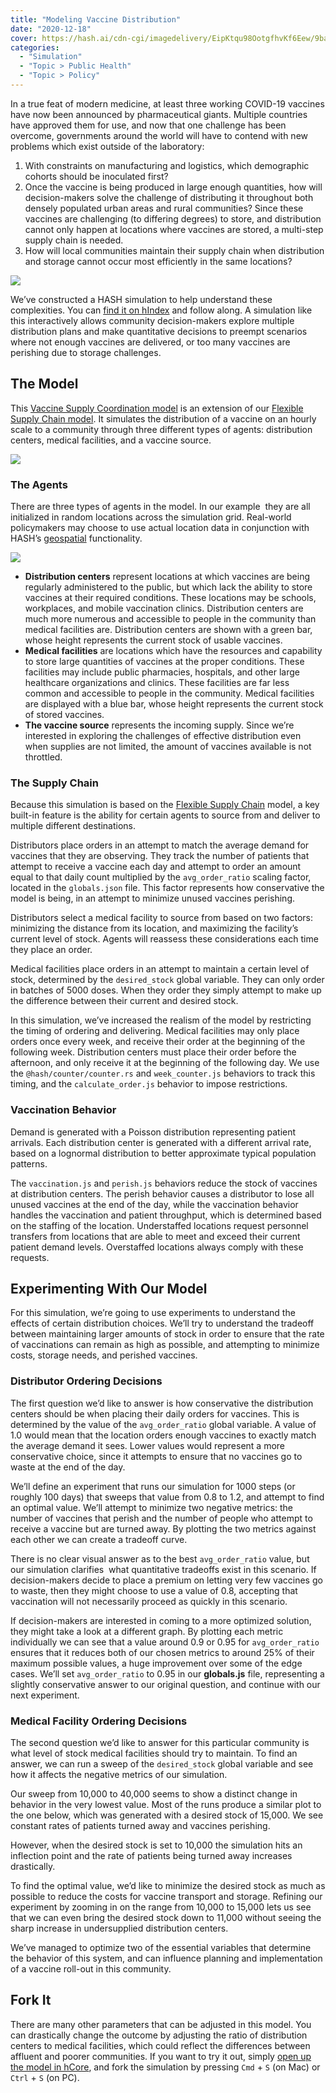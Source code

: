 ```yaml
---
title: "Modeling Vaccine Distribution"
date: "2020-12-18"
cover: https://hash.ai/cdn-cgi/imagedelivery/EipKtqu98OotgfhvKf6Eew/9bafb530-164e-496c-62da-ae7b874c3400/public
categories: 
  - "Simulation"
  - "Topic > Public Health"
  - "Topic > Policy"
---
```


In a true feat of modern medicine, at least three working COVID-19 vaccines have now been announced by pharmaceutical giants. Multiple countries have approved them for use, and now that one challenge has been overcome, governments around the world will have to contend with new problems which exist outside of the laboratory:

1. With constraints on manufacturing and logistics, which demographic cohorts should be inoculated first?
2. Once the vaccine is being produced in large enough quantities, how will decision-makers solve the challenge of distributing it throughout both densely populated urban areas and rural communities? Since these vaccines are challenging (to differing degrees) to store, and distribution cannot only happen at locations where vaccines are stored, a multi-step supply chain is needed.
3. How will local communities maintain their supply chain when distribution and storage cannot occur most efficiently in the same locations?

![](https://hash.ai/cdn-cgi/imagedelivery/EipKtqu98OotgfhvKf6Eew/be167380-f92a-417a-7157-1e87e7de6700/public)

We’ve constructed a HASH simulation to help understand these complexities. You can [find it on hIndex](https://hash.ai/@hash/vaccination-supply-coordination) and follow along. A simulation like this interactively allows community decision-makers explore multiple distribution plans and make quantitative decisions to preempt scenarios where not enough vaccines are delivered, or too many vaccines are perishing due to storage challenges.

## The Model

This [Vaccine Supply Coordination model](https://hash.ai/@hash/vaccination-supply-coordination) is an extension of our [Flexible Supply Chain model](https://hash.ai/@hash/flexible-supply-chain). It simulates the distribution of a vaccine on an hourly scale to a community through three different types of agents: distribution centers, medical facilities, and a vaccine source.

![](images/sim.png)

### The Agents

There are three types of agents in the model. In our example  they are all initialized in random locations across the simulation grid. Real-world policymakers may choose to use actual location data in conjunction with HASH’s [geospatial](https://docs.hash.ai/core/views#geospatial) functionality. 

![](https://hash.ai/cdn-cgi/imagedelivery/EipKtqu98OotgfhvKf6Eew/f18c69e1-1d21-4fad-31ee-225c6077bb00/public)

- **Distribution centers** represent locations at which vaccines are being regularly administered to the public, but which lack the ability to store vaccines at their required conditions. These locations may be schools, workplaces, and mobile vaccination clinics. Distribution centers are much more numerous and accessible to people in the community than medical facilities are. Distribution centers are shown with a green bar, whose height represents the current stock of usable vaccines.
- **Medical facilities** are locations which have the resources and capability to store large quantities of vaccines at the proper conditions. These facilities may include public pharmacies, hospitals, and other large healthcare organizations and clinics. These facilities are far less common and accessible to people in the community. Medical facilities are displayed with a blue bar, whose height represents the current stock of stored vaccines.
- **The vaccine source** represents the incoming supply. Since we’re interested in exploring the challenges of effective distribution even when supplies are not limited, the amount of vaccines available is not throttled.

### The Supply Chain

Because this simulation is based on the [Flexible Supply Chain](https://hash.ai/@hash/flexible-supply-chain) model, a key built-in feature is the ability for certain agents to source from and deliver to multiple different destinations.

Distributors place orders in an attempt to match the average demand for vaccines that they are observing. They track the number of patients that attempt to receive a vaccine each day and attempt to order an amount equal to that daily count multiplied by the `avg_order_ratio` scaling factor, located in the `globals.json` file. This factor represents how conservative the model is being, in an attempt to minimize unused vaccines perishing.

Distributors select a medical facility to source from based on two factors: minimizing the distance from its location, and maximizing the facility’s current level of stock. Agents will reassess these considerations each time they place an order.

Medical facilities place orders in an attempt to maintain a certain level of stock, determined by the `desired_stock` global variable. They can only order in batches of 5000 doses. When they order they simply attempt to make up the difference between their current and desired stock.

In this simulation, we’ve increased the realism of the model by restricting the timing of ordering and delivering. Medical facilities may only place orders once every week, and receive their order at the beginning of the following week. Distribution centers must place their order before the afternoon, and only receive it at the beginning of the following day. We use the `@hash/counter/counter.rs` and `week_counter.js` behaviors to track this timing, and the `calculate_order.js` behavior to impose restrictions.

### Vaccination Behavior

Demand is generated with a Poisson distribution representing patient arrivals. Each distribution center is generated with a different arrival rate, based on a lognormal distribution to better approximate typical population patterns.

The `vaccination.js` and `perish.js` behaviors reduce the stock of vaccines at distribution centers. The perish behavior causes a distributor to lose all unused vaccines at the end of the day, while the vaccination behavior handles the vaccination and patient throughput, which is determined based on the staffing of the location. Understaffed locations request personnel transfers from locations that are able to meet and exceed their current patient demand levels. Overstaffed locations always comply with these requests.

## Experimenting With Our Model

For this simulation, we’re going to use experiments to understand the effects of certain distribution choices. We’ll try to understand the tradeoff between maintaining larger amounts of stock in order to ensure that the rate of vaccinations can remain as high as possible, and attempting to minimize costs, storage needs, and perished vaccines.

### Distributor Ordering Decisions

The first question we’d like to answer is how conservative the distribution centers should be when placing their daily orders for vaccines. This is determined by the value of the `avg_order_ratio` global variable. A value of 1.0 would mean that the location orders enough vaccines to exactly match the average demand it sees. Lower values would represent a more conservative choice, since it attempts to ensure that no vaccines go to waste at the end of the day. 

We’ll define an experiment that runs our simulation for 1000 steps (or roughly 100 days) that sweeps that value from 0.8 to 1.2, and attempt to find an optimal value. We’ll attempt to minimize two negative metrics: the number of vaccines that perish and the number of people who attempt to receive a vaccine but are turned away. By plotting the two metrics against each other we can create a tradeoff curve.

There is no clear visual answer as to the best `avg_order_ratio` value, but our simulation clarifies  what quantitative tradeoffs exist in this scenario. If decision-makers decide to place a premium on letting very few vaccines go to waste, then they might choose to use a value of 0.8, accepting that vaccination will not necessarily proceed as quickly in this scenario.

If decision-makers are interested in coming to a more optimized solution, they might take a look at a different graph. By plotting each metric individually we can see that a value around 0.9 or 0.95 for `avg_order_ratio` ensures that it reduces both of our chosen metrics to around 25% of their maximum possible values, a huge improvement over some of the edge cases. We’ll set `avg_order_ratio` to 0.95 in our **globals.js** file, representing a slightly conservative answer to our original question, and continue with our next experiment.

### Medical Facility Ordering Decisions

The second question we’d like to answer for this particular community is what level of stock medical facilities should try to maintain. To find an answer, we can run a sweep of the `desired_stock` global variable and see how it affects the negative metrics of our simulation.

Our sweep from 10,000 to 40,000 seems to show a distinct change in behavior in the very lowest value. Most of the runs produce a similar plot to the one below, which was generated with a desired stock of 15,000. We see constant rates of patients turned away and vaccines perishing.

However, when the desired stock is set to 10,000 the simulation hits an inflection point and the rate of patients being turned away increases drastically.

To find the optimal value, we’d like to minimize the desired stock as much as possible to reduce the costs for vaccine transport and storage. Refining our experiment by zooming in on the range from 10,000 to 15,000 lets us see that we can even bring the desired stock down to 11,000 without seeing the sharp increase in undersupplied distribution centers.

We’ve managed to optimize two of the essential variables that determine the behavior of this system, and can influence planning and implementation of a vaccine roll-out in this community.

## Fork It

There are many other parameters that can be adjusted in this model. You can drastically change the outcome by adjusting the ratio of distribution centers to medical facilities, which could reflect the differences between affluent and poorer communities. If you want to try it out, simply [open up the model in hCore](https://core.hash.ai/@hash/vaccination-supply-coordination/stable), and fork the simulation by pressing `Cmd` + `S` (on Mac) or `Ctrl` + `S` (on PC).
